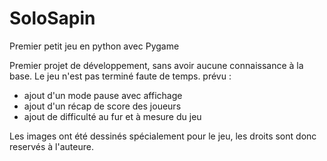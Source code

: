 # SoloSapin
Premier petit jeu en python avec Pygame

Premier projet de développement, sans avoir aucune connaissance à la base.
Le jeu n'est pas terminé faute de temps.
prévu :
- ajout d'un mode pause avec affichage
- ajout d'un récap de score des joueurs
- ajout de difficulté au fur et à mesure du jeu

Les images ont été dessinés spécialement pour le jeu, les droits sont donc reservés à l'auteure.

